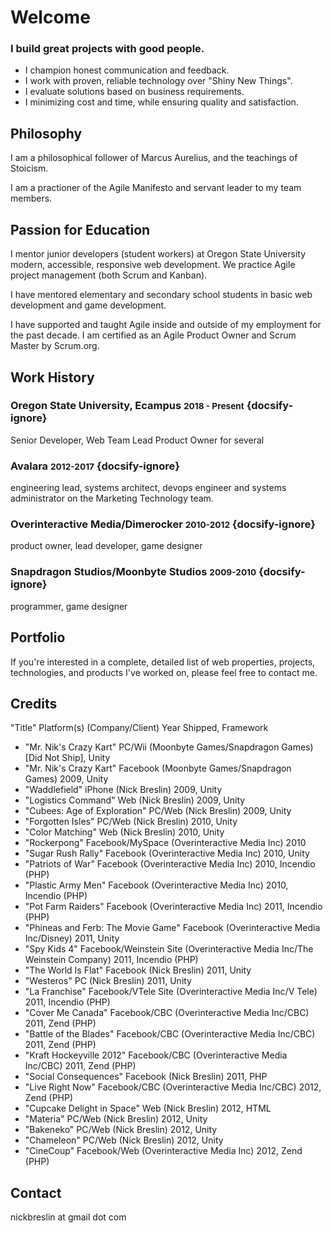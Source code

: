 # Welcome

### I build great projects with good people.

- I champion honest communication and feedback.
- I work with proven, reliable technology over "Shiny New Things".
- I evaluate solutions based on business requirements.
- I minimizing cost and time, while ensuring quality and satisfaction.

## Philosophy

I am a philosophical follower of Marcus Aurelius, and the teachings of Stoicism.

I am a practioner of the Agile Manifesto and servant leader to my team members.


## Passion for Education

I mentor junior developers (student workers) at Oregon State University modern, accessible, responsive web development. We practice Agile project management (both Scrum and Kanban).

I have mentored elementary and secondary school students in basic web development and game development.

I have supported and taught Agile inside and outside of my employment for the past decade. I am certified as an Agile Product Owner and Scrum Master by Scrum.org.

## Work History

### Oregon State University, Ecampus <small>2018 - Present</small>  {docsify-ignore}
Senior Developer, Web Team Lead
Product Owner for several

### Avalara <small>2012-2017</small> {docsify-ignore}
engineering lead, systems architect, devops engineer and systems administrator on the Marketing Technology team.

### Overinteractive Media/Dimerocker <small>2010-2012</small> {docsify-ignore}
product owner, lead developer, game designer

### Snapdragon Studios/Moonbyte Studios <small>2009-2010</small> {docsify-ignore}
programmer, game designer

## Portfolio

If you're interested in a complete, detailed list of web properties, projects, technologies, and products I've worked on, please feel free to contact me.

## Credits

"Title" Platform(s) (Company/Client) Year Shipped, Framework

- "Mr. Nik's Crazy Kart" PC/Wii (Moonbyte Games/Snapdragon Games) [Did Not Ship], Unity
- "Mr. Nik's Crazy Kart" Facebook (Moonbyte Games/Snapdragon Games) 2009, Unity
- "Waddlefield" iPhone (Nick Breslin) 2009, Unity
- "Logistics Command" Web (Nick Breslin) 2009, Unity
- "Cubees: Age of Exploration" PC/Web (Nick Breslin) 2009, Unity
- "Forgotten Isles" PC/Web (Nick Breslin) 2010, Unity
- "Color Matching" Web (Nick Breslin) 2010, Unity
- "Rockerpong" Facebook/MySpace (Overinteractive Media Inc) 2010
- "Sugar Rush Rally" Facebook (Overinteractive Media Inc) 2010, Unity
- "Patriots of War" Facebook (Overinteractive Media Inc) 2010, Incendio (PHP)
- "Plastic Army Men" Facebook (Overinteractive Media Inc) 2010, Incendio (PHP)
- "Pot Farm Raiders" Facebook (Overinteractive Media Inc) 2011, Incendio (PHP)
- "Phineas and Ferb: The Movie Game" Facebook (Overinteractive Media Inc/Disney) 2011, Unity
- "Spy Kids 4" Facebook/Weinstein Site (Overinteractive Media Inc/The Weinstein Company) 2011, Incendio (PHP)
- "The World Is Flat" Facebook (Nick Breslin) 2011, Unity
- "Westeros" PC (Nick Breslin) 2011, Unity
- "La Franchise" Facebook/VTele Site (Overinteractive Media Inc/V Tele) 2011, Incendio (PHP)
- "Cover Me Canada" Facebook/CBC (Overinteractive Media Inc/CBC) 2011, Zend (PHP)
- "Battle of the Blades" Facebook/CBC (Overinteractive Media Inc/CBC) 2011, Zend (PHP)
- "Kraft Hockeyville 2012" Facebook/CBC (Overinteractive Media Inc/CBC) 2011, Zend (PHP)
- "Social Consequences" Facebook (Nick Breslin) 2011, PHP
- "Live Right Now" Facebook/CBC (Overinteractive Media Inc/CBC) 2012, Zend (PHP)
- "Cupcake Delight in Space" Web (Nick Breslin) 2012, HTML
- "Materia" PC/Web (Nick Breslin) 2012, Unity
- "Bakeneko" PC/Web (Nick Breslin) 2012, Unity
- "Chameleon" PC/Web (Nick Breslin) 2012, Unity
- "CineCoup" Facebook/Web (Overinteractive Media Inc) 2012, Zend (PHP)

## Contact

nickbreslin at gmail dot com